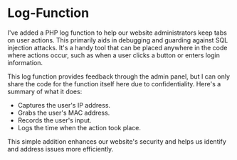 # Log-Function
I've added a PHP log function to help our website administrators keep tabs on user actions. This primarily aids in debugging and guarding against SQL injection attacks. It's a handy tool that can be placed anywhere in the code where actions occur, such as when a user clicks a button or enters login information.

This log function provides feedback through the admin panel, but I can only share the code for the function itself here due to confidentiality. Here's a summary of what it does:

- Captures the user's IP address.
- Grabs the user's MAC address.
- Records the user's input.
- Logs the time when the action took place.

This simple addition enhances our website's security and helps us identify and address issues more efficiently.